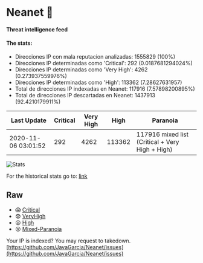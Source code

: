 # Neanet :hocho:
#### Threat intelligence feed
#### The stats:

- Direcciones IP con mala reputacion analizadas: 1555829 (100%)
- Direcciones IP determinadas como 'Critical':  292 (0.0187681294024%)
- Direcciones IP determinadas como 'Very High':  4262 (0.273937559976%)
- Direcciones IP determinadas como 'High':  113362 (7.28627631957)
- Total de direcciones IP indexadas en Neanet:  117916 (7.57898200895%)
- Total de direcciones IP descartadas en Neanet:  1437913 (92.4210179911%)

| Last Update | Critical | Very High | High | Paranoia |
| --- | --- | --- | --- | --- |
| 2020-11-06 03:01:52 | 292 | 4262 | 113362 | 117916 mixed list (Critical + Very High + High)|

![Stats](https://docs.google.com/spreadsheets/d/e/2PACX-1vSnaNMIXVabIpDJjufMlzH7poXnshF3mgd8Is1g9ytUEzVsP5my4Trn8f-xkoLLQ38xpL3HtmUexLo6/pubchart?oid=501124687&format=image)

For the historical stats go to: [link](/stats.csv)
## Raw
- :scream: [Critical](https://raw.githubusercontent.com/JavaGarcia/Neanet/master/blacklists/neanet_critical.txt)
- :fearful: [VeryHigh](https://raw.githubusercontent.com/JavaGarcia/Neanet/master/blacklists/neanet_veryHigh.txtt)
- :frowning: [High](https://raw.githubusercontent.com/JavaGarcia/Neanet/master/blacklists/neanet_high.txt)
- :dizzy_face: [Mixed-Paranoia](https://raw.githubusercontent.com/JavaGarcia/Neanet/master/blacklists/neanet_all.txt)


Your IP is indexed? You may request to takedown. [https://github.com/JavaGarcia/Neanet/issues](https://github.com/JavaGarcia/Neanet/issues)














































































































































































































































































































































































































































































































































































































































































































































































































































































































































































































































































































































































































































































































































































































































































































































































































































































































































































































































































































































































































